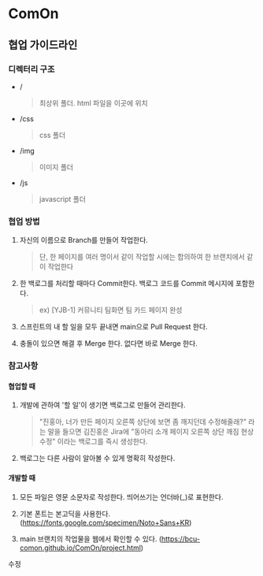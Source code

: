 # ComOn

## 협업 가이드라인

### 디렉터리 구조

- /
  > 최상위 폴더. html 파일을 이곳에 위치
- /css
  > css 폴더
- /img
  > 이미지 폴더
- /js
  > javascript 폴더

### 협업 방법

1. 자신의 이름으로 Branch를 만들어 작업한다.

   > 단, 한 페이지를 여러 명이서 같이 작업할 시에는 합의하여 한 브랜치에서 같이 작업한다

2. 한 백로그를 처리할 때마다 Commit한다. 백로그 코드를 Commit 메시지에 포함한다.

   > ex) [YJB-1] 커뮤니티 팀화면 팀 카드 페이지 완성

3. 스프린트의 내 할 일을 모두 끝내면 main으로 Pull Request 한다.

4. 충돌이 있으면 해결 후 Merge 한다. 없다면 바로 Merge 한다.

### 참고사항

#### 협업할 때

1. 개발에 관하여 '할 일'이 생기면 백로그로 만들어 관리한다.

   > "진홍아, 너가 만든 페이지 오른쪽 상단에 보면 좀 깨지던데 수정해줄래?" 라는 말을 들으면 김진홍은 Jira에 "동아리 소개 페이지 오른쪽 상단 깨짐 현상 수정" 이라는 백로그를 즉시 생성한다.

2. 백로그는 다른 사람이 알아볼 수 있게 명확히 작성한다.

#### 개발할 때

1. 모든 파일은 영문 소문자로 작성한다. 띄어쓰기는 언더바(\_)로 표현한다.

2. 기본 폰트는 본고딕을 사용한다. (https://fonts.google.com/specimen/Noto+Sans+KR)

3. main 브랜치의 작업물을 웹에서 확인할 수 있다. (https://bcu-comon.github.io/ComOn/project.html)

수정
